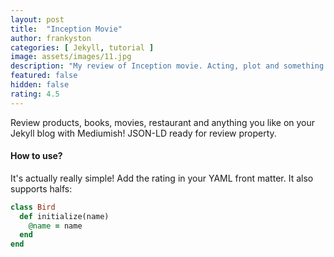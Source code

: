 ```yaml
---
layout: post
title:  "Inception Movie"
author: frankyston
categories: [ Jekyll, tutorial ]
image: assets/images/11.jpg
description: "My review of Inception movie. Acting, plot and something else in this short description."
featured: false
hidden: false
rating: 4.5
---
```


Review products, books, movies, restaurant and anything you like on your Jekyll blog with Mediumish! JSON-LD ready for review property.

#### How to use?

It's actually really simple! Add the rating in your YAML front matter. It also supports halfs:

```ruby
class Bird
  def initialize(name)
    @name = name
  end
end
```
